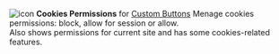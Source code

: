 ![icon](https://raw.github.com/Infocatcher/Custom_Buttons/master/Cookies_Permissions/icons/icon.png)&nbsp;**Cookies Permissions** for [Custom Buttons](https://addons.mozilla.org/addon/custom-buttons/)
Menage cookies permissions: block, allow for session or allow.
<br>Also shows permissions for current site and has some cookies-related features.